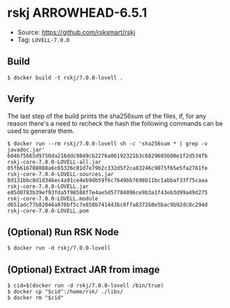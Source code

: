 # rskj ARROWHEAD-6.5.1

* Source: https://github.com/rsksmart/rskj
* Tag: `LOVELL-7.0.0`

## Build

```
$ docker build -t rskj/7.0.0-lovell .
```

## Verify

The last step of the build prints the sha256sum of the files, if, for any reason there's a need to recheck the hash the following commands can be used to generate them.

```
$ docker run --rm rskj/7.0.0-lovell sh -c 'sha256sum * | grep -v javadoc.jar'
604b75665d9750da216ddc9849cb2276a06192321b3c6829685600e1f2d534fb  rskj-core-7.0.0-LOVELL-all.jar
05fb616708088a6c65326c01d7e79b2c332d5f2ca83246c9075f65e5fa2781fe  rskj-core-7.0.0-LOVELL-sources.jar
8d131bbc8d1d346ec4a91ce4eb9db59f6c7649bb7698b11bc1abbaf33f75caaa  rskj-core-7.0.0-LOVELL.jar
e85d0783b39ef93fda5f98588f7e4ae5d57784096ce9b3a1f43eb3d99a49d275  rskj-core-7.0.0-LOVELL.module
d651adc77b82046a976bf5c7e858b741443bc8ffa8372b8e5bac9b92dc8c294d  rskj-core-7.0.0-LOVELL.pom
```
## (Optional) Run RSK Node
```
$ docker run -d rskj/7.0.0-lovell
```

## (Optional) Extract JAR from image

```
$ cid=$(docker run -d rskj/7.0.0-lovell /bin/true)
$ docker cp "$cid":/home/rsk/ ./libs/
$ docker rm "$cid"
```
